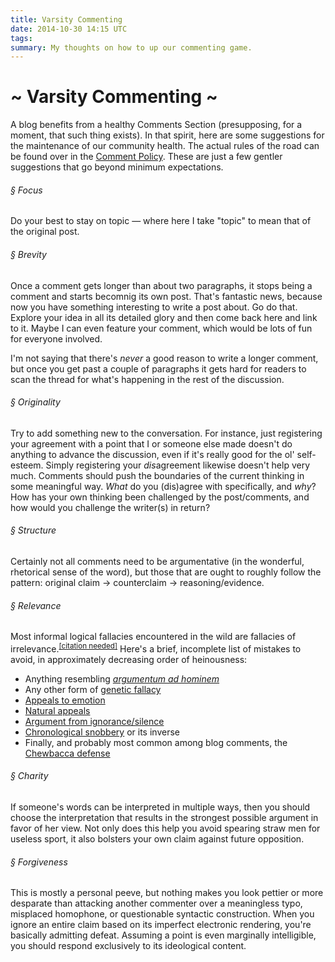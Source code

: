```yaml
---
title: Varsity Commenting
date: 2014-10-30 14:15 UTC
tags:
summary: My thoughts on how to up our commenting game.
---
```


# ~ Varsity Commenting ~
A blog benefits from a healthy Comments Section (presupposing, for a moment, that such thing exists). In that spirit, here are some suggestions for the maintenance of our community health. The actual rules of the road can be found over in the [Comment Policy](/comment-policy). These are just a few gentler suggestions that go beyond minimum expectations.

###### &sect; Focus
Do your best to stay on topic &mdash; where here I take "topic" to mean that of the original post. 

###### &sect; Brevity
Once a comment gets longer than about two paragraphs, it stops being a comment and starts becomnig its own post. That's fantastic news, because now you have something interesting to write a post about. Go do that. Explore your idea in all its detailed glory and then come back here and link to it. Maybe I can even feature your comment, which would be lots of fun for everyone involved.

I'm not saying that there's _never_ a good reason to write a longer comment, but once you get past a couple of paragraphs it gets hard for readers to scan the thread for what's happening in the rest of the discussion.

###### &sect; Originality
Try to add something new to the conversation. For instance, just registering your agreement with a point that I or someone else made doesn't do anything to advance the discussion, even if it's really good for the ol' self-esteem. Simply registering your *dis*agreement likewise doesn't help very much. Comments should push the boundaries of the current thinking in some meaningful way.  *What* do you (dis)agree with specifically, and *why*? How has your own thinking been challenged by the post/comments, and how would you challenge the writer(s) in return?

###### &sect; Structure
Certainly not all comments need to be argumentative (in the wonderful, rhetorical sense of the word), but those that are ought to roughly follow the pattern: original claim &rarr; counterclaim &rarr; reasoning/evidence.

###### &sect; Relevance
Most informal logical fallacies encountered in the wild are fallacies of irrelevance.<sup>[[citation needed]](http://xkcd.com/285/)</sup> Here's a brief, incomplete list of mistakes to avoid, in approximately decreasing order of heinousness:

- Anything resembling [*argumentum ad hominem*](http://en.wikipedia.org/wiki/Ad_hominem)
- Any other form of [genetic fallacy](http://en.wikipedia.org/wiki/Genetic_fallacy)
- [Appeals to emotion](http://en.wikipedia.org/wiki/Appeal_to_emotion)
- [Natural appeals](http://en.wikipedia.org/wiki/Appeal_to_nature)
- [Argument from ignorance/silence](http://en.wikipedia.org/wiki/Argument_from_ignorance)
- [Chronological snobbery](http://en.wikipedia.org/wiki/Chronological_snobbery) or its inverse
- Finally, and probably most common among blog comments, the [Chewbacca defense](http://en.wikipedia.org/wiki/Chewbacca_defense)

###### &sect; Charity
If someone's words can be interpreted in multiple ways, then you should choose the interpretation that results in the strongest possible argument in favor of her view. Not only does this help you avoid spearing straw men for useless sport, it also bolsters your own claim against future opposition.

###### &sect; Forgiveness
This is mostly a personal peeve, but nothing makes you look pettier or more desparate than attacking another commenter over a meaningless typo, misplaced homophone, or questionable syntactic construction. When you ignore an entire claim based on its imperfect electronic rendering, you're basically admitting defeat. Assuming a point is even marginally intelligible, you should respond exclusively to its ideological content.

